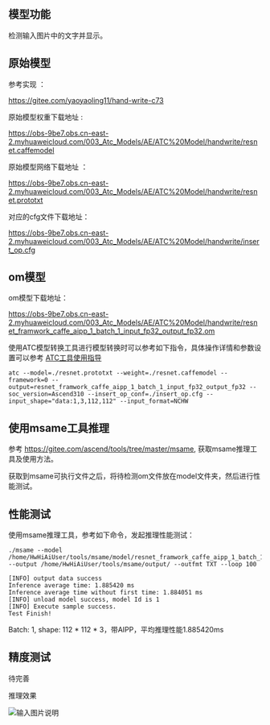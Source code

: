 ## 模型功能

检测输入图片中的文字并显示。

## 原始模型

参考实现 ：

https://gitee.com/yaoyaoling11/hand-write-c73

原始模型权重下载地址 :

https://obs-9be7.obs.cn-east-2.myhuaweicloud.com/003_Atc_Models/AE/ATC%20Model/handwrite/resnet.caffemodel

原始模型网络下载地址 ：

https://obs-9be7.obs.cn-east-2.myhuaweicloud.com/003_Atc_Models/AE/ATC%20Model/handwrite/resnet.prototxt

对应的cfg文件下载地址：

https://obs-9be7.obs.cn-east-2.myhuaweicloud.com/003_Atc_Models/AE/ATC%20Model/handwrite/insert_op.cfg


## om模型

om模型下载地址：

https://obs-9be7.obs.cn-east-2.myhuaweicloud.com/003_Atc_Models/AE/ATC%20Model/handwrite/resnet_framwork_caffe_aipp_1_batch_1_input_fp32_output_fp32.om

使用ATC模型转换工具进行模型转换时可以参考如下指令，具体操作详情和参数设置可以参考  [ATC工具使用指导](https://support.huaweicloud.com/ti-atc-A200dk_3000/altasatc_16_002.html) 

```
atc --model=./resnet.prototxt --weight=./resnet.caffemodel --framework=0 --output=resnet_framwork_caffe_aipp_1_batch_1_input_fp32_output_fp32 --soc_version=Ascend310 --insert_op_conf=./insert_op.cfg --input_shape="data:1,3,112,112" --input_format=NCHW
```

## 使用msame工具推理

参考 https://gitee.com/ascend/tools/tree/master/msame, 获取msame推理工具及使用方法。

获取到msame可执行文件之后，将待检测om文件放在model文件夹，然后进行性能测试。

## 性能测试

使用msame推理工具，参考如下命令，发起推理性能测试： 

```
./msame --model /home/HwHiAiUser/tools/msame/model/resnet_framwork_caffe_aipp_1_batch_1_input_fp32_output_fp32.om --output /home/HwHiAiUser/tools/msame/output/ --outfmt TXT --loop 100
```

```
[INFO] output data success
Inference average time: 1.885420 ms
Inference average time without first time: 1.884051 ms
[INFO] unload model success, model Id is 1
[INFO] Execute sample success.
Test Finish!
```

Batch: 1, shape: 112 * 112 * 3，带AIPP，平均推理性能1.885420ms

## 精度测试

待完善

推理效果

![输入图片说明](https://images.gitee.com/uploads/images/2021/0108/175929_bd00c702_5400693.png "handwrite.png")
